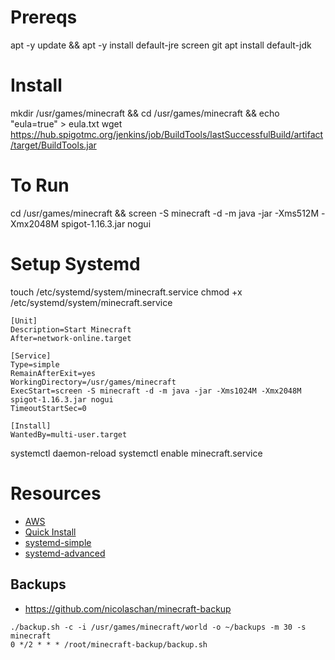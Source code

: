 # Prereqs

apt -y update && apt -y install default-jre screen git
apt install default-jdk

# Install

mkdir /usr/games/minecraft && cd /usr/games/minecraft && echo "eula=true" > eula.txt
wget https://hub.spigotmc.org/jenkins/job/BuildTools/lastSuccessfulBuild/artifact/target/BuildTools.jar

# To Run 

cd /usr/games/minecraft && screen -S minecraft -d -m java -jar -Xms512M -Xmx2048M spigot-1.16.3.jar nogui

# Setup Systemd

touch /etc/systemd/system/minecraft.service
chmod +x /etc/systemd/system/minecraft.service

```
[Unit]
Description=Start Minecraft
After=network-online.target

[Service]
Type=simple
RemainAfterExit=yes
WorkingDirectory=/usr/games/minecraft
ExecStart=screen -S minecraft -d -m java -jar -Xms1024M -Xmx2048M spigot-1.16.3.jar nogui
TimeoutStartSec=0

[Install]
WantedBy=multi-user.target
```

systemctl daemon-reload
systemctl enable minecraft.service

# Resources

- [AWS](https://aws.amazon.com/getting-started/hands-on/run-your-own-minecraft-server/)
- [Quick Install](https://lemire.me/blog/2016/04/02/setting-up-a-robust-minecraft-server-on-a-raspberry-pi/)
- [systemd-simple](https://fatmin.com/2018/01/29/linux-how-to-start-a-minecraft-server-at-boot-via-systemd/)
- [systemd-advanced](https://teilgedanken.de/Blog/post/setting-up-a-minecraft-server-using-systemd/)

## Backups 
- https://github.com/nicolaschan/minecraft-backup
```
./backup.sh -c -i /usr/games/minecraft/world -o ~/backups -m 30 -s minecraft
0 */2 * * * /root/minecraft-backup/backup.sh
```
